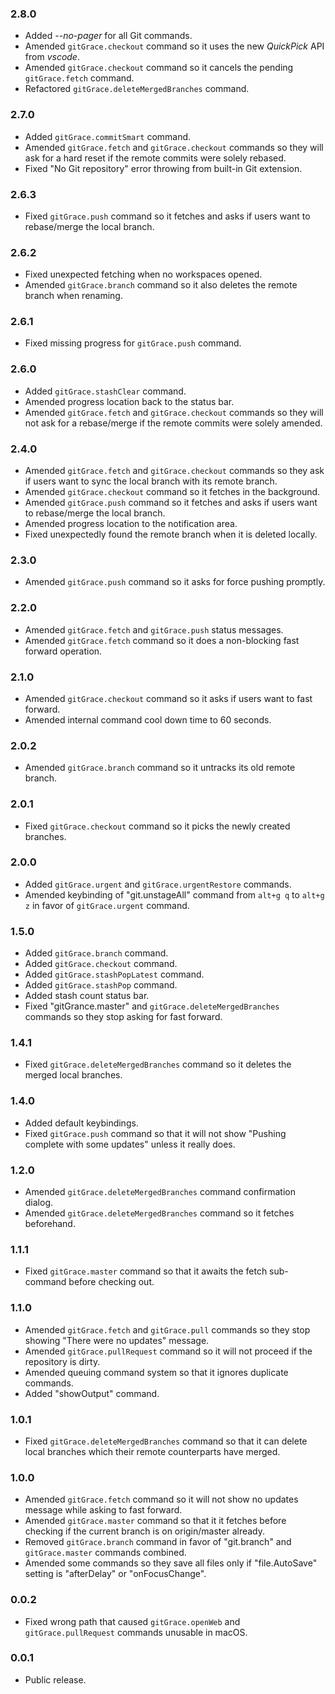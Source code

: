 ### 2.8.0
- Added _--no-pager_ for all Git commands.
- Amended `gitGrace.checkout` command so it uses the new _QuickPick_ API from _vscode_.
- Amended `gitGrace.checkout` command so it cancels the pending `gitGrace.fetch` command.
- Refactored `gitGrace.deleteMergedBranches` command.

### 2.7.0
- Added `gitGrace.commitSmart` command.
- Amended `gitGrace.fetch` and `gitGrace.checkout` commands so they will ask for a hard reset if the remote commits were solely rebased.
- Fixed "No Git repository" error throwing from built-in Git extension.

### 2.6.3
- Fixed `gitGrace.push` command so it fetches and asks if users want to rebase/merge the local branch.

### 2.6.2
- Fixed unexpected fetching when no workspaces opened.
- Amended `gitGrace.branch` command so it also deletes the remote branch when renaming.

### 2.6.1
- Fixed missing progress for `gitGrace.push` command.

### 2.6.0
- Added `gitGrace.stashClear` command.
- Amended progress location back to the status bar.
- Amended `gitGrace.fetch` and `gitGrace.checkout` commands so they will not ask for a rebase/merge if the remote commits were solely amended.

### 2.4.0
- Amended `gitGrace.fetch` and `gitGrace.checkout` commands so they ask if users want to sync the local branch with its remote branch.
- Amended `gitGrace.checkout` command so it fetches in the background.
- Amended `gitGrace.push` command so it fetches and asks if users want to rebase/merge the local branch.
- Amended progress location to the notification area.
- Fixed unexpectedly found the remote branch when it is deleted locally.

### 2.3.0
- Amended `gitGrace.push` command so it asks for force pushing promptly.

### 2.2.0
- Amended `gitGrace.fetch` and `gitGrace.push` status messages.
- Amended `gitGrace.fetch` command so it does a non-blocking fast forward operation.

### 2.1.0
- Amended `gitGrace.checkout` command so it asks if users want to fast forward.
- Amended internal command cool down time to 60 seconds.

### 2.0.2
- Amended `gitGrace.branch` command so it untracks its old remote branch.

### 2.0.1
- Fixed `gitGrace.checkout` command so it picks the newly created branches.

### 2.0.0
- Added `gitGrace.urgent` and `gitGrace.urgentRestore` commands.
- Amended keybinding of "git.unstageAll" command from `alt+g q` to `alt+g z` in favor of `gitGrace.urgent` command.

### 1.5.0
- Added `gitGrace.branch` command.
- Added `gitGrace.checkout` command.
- Added `gitGrace.stashPopLatest` command.
- Added `gitGrace.stashPop` command.
- Added stash count status bar.
- Fixed "gitGrance.master" and `gitGrace.deleteMergedBranches` commands so they stop asking for fast forward.

### 1.4.1
- Fixed `gitGrace.deleteMergedBranches` command so it deletes the merged local branches.

### 1.4.0
- Added default keybindings.
- Fixed `gitGrace.push` command so that it will not show "Pushing complete with some updates" unless it really does.

### 1.2.0
- Amended `gitGrace.deleteMergedBranches` command confirmation dialog.
- Amended `gitGrace.deleteMergedBranches` command so it fetches beforehand.

### 1.1.1
- Fixed `gitGrace.master` command so that it awaits the fetch sub-command before checking out.

### 1.1.0
- Amended `gitGrace.fetch` and `gitGrace.pull` commands so they stop showing "There were no updates" message.
- Amended `gitGrace.pullRequest` command so it will not proceed if the repository is dirty.
- Amended queuing command system so that it ignores duplicate commands.
- Added "showOutput" command.

### 1.0.1
- Fixed `gitGrace.deleteMergedBranches` command so that it can delete local branches which their remote counterparts have merged.

### 1.0.0
- Amended `gitGrace.fetch` command so it will not show no updates message while asking to fast forward.
- Amended `gitGrace.master` command so that it it fetches before checking if the current branch is on origin/master already.
- Removed `gitGrace.branch` command in favor of "git.branch" and `gitGrace.master` commands combined.
- Amended some commands so they save all files only if "file.AutoSave" setting is "afterDelay" or "onFocusChange".

### 0.0.2
- Fixed wrong path that caused `gitGrace.openWeb` and `gitGrace.pullRequest` commands unusable in macOS.

### 0.0.1
- Public release.
